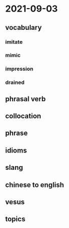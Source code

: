 # 2021-09-03
## vocabulary
### imitate
### mimic
### impression
### drained

## phrasal verb

## collocation

## phrase

## idioms

## slang

## chinese to english

## vesus

## topics
